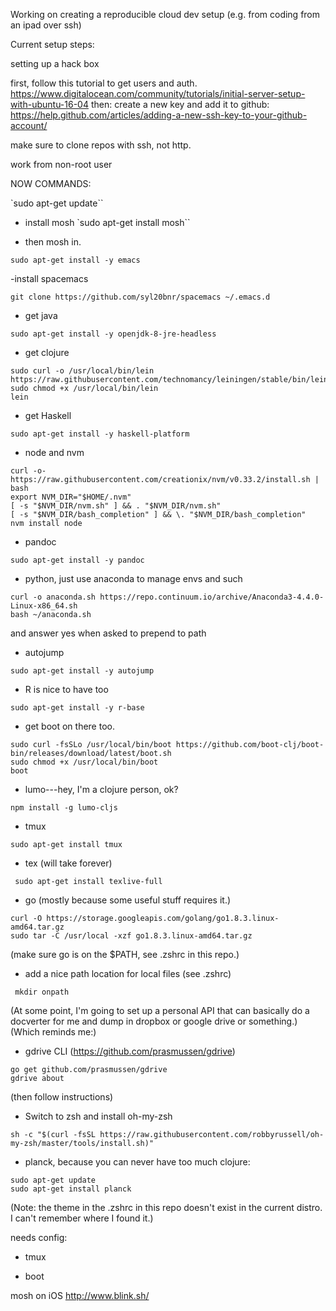 Working on creating a reproducible cloud dev setup (e.g. from coding from an ipad over ssh)

Current setup steps:


setting up a hack box

first, follow this tutorial to get users and auth. https://www.digitalocean.com/community/tutorials/initial-server-setup-with-ubuntu-16-04
then: create a new key and add it to github: https://help.github.com/articles/adding-a-new-ssh-key-to-your-github-account/ 

make sure to clone repos with ssh, not http. 

work from non-root user

NOW COMMANDS:

`sudo apt-get update``

- install mosh 
`sudo apt-get install mosh``

- then mosh in.

`sudo apt-get install -y emacs`

-install spacemacs 

`git clone https://github.com/syl20bnr/spacemacs ~/.emacs.d` 

- get java 

`sudo apt-get install -y openjdk-8-jre-headless`

- get clojure 

```
sudo curl -o /usr/local/bin/lein https://raw.githubusercontent.com/technomancy/leiningen/stable/bin/lein 
sudo chmod +x /usr/local/bin/lein 
lein
```

- get Haskell 

`sudo apt-get install -y haskell-platform`

- node and nvm

```
curl -o- https://raw.githubusercontent.com/creationix/nvm/v0.33.2/install.sh | bash
export NVM_DIR="$HOME/.nvm"
[ -s "$NVM_DIR/nvm.sh" ] && . "$NVM_DIR/nvm.sh"
[ -s "$NVM_DIR/bash_completion" ] && \. "$NVM_DIR/bash_completion"
nvm install node
```

- pandoc

`sudo apt-get install -y pandoc`

- python, just use anaconda to manage envs and such

```
curl -o anaconda.sh https://repo.continuum.io/archive/Anaconda3-4.4.0-Linux-x86_64.sh
bash ~/anaconda.sh 
```

and answer yes when asked to prepend to path


- autojump

`sudo apt-get install -y autojump`

- R is nice to have too

`sudo apt-get install -y r-base`

- get boot on there too. 

```
sudo curl -fsSLo /usr/local/bin/boot https://github.com/boot-clj/boot-bin/releases/download/latest/boot.sh
sudo chmod +x /usr/local/bin/boot
boot
```

- lumo---hey, I'm a clojure person, ok?

`npm install -g lumo-cljs`

- tmux

`sudo apt-get install tmux`

- tex (will take forever)

` sudo apt-get install texlive-full`

- go (mostly because some useful stuff requires it.)

```
curl -O https://storage.googleapis.com/golang/go1.8.3.linux-amd64.tar.gz 
sudo tar -C /usr/local -xzf go1.8.3.linux-amd64.tar.gz
```

(make sure go is on the $PATH, see .zshrc in this repo.)

- add a nice path location for local files (see .zshrc)

` mkdir onpath`

(At some point, I'm going to set up a personal API that can basically do a docverter for me and dump in dropbox or google drive or something.) (Which reminds me:) 

- gdrive CLI (https://github.com/prasmussen/gdrive)

```
go get github.com/prasmussen/gdrive
gdrive about
```

(then follow instructions)

- Switch to zsh and install oh-my-zsh
```sudo chsh -s /bin/zsh
sh -c "$(curl -fsSL https://raw.githubusercontent.com/robbyrussell/oh-my-zsh/master/tools/install.sh)"
```

- planck, because you can never have too much clojure:

```sudo add-apt-repository ppa:mfikes/planck
sudo apt-get update
sudo apt-get install planck
```

(Note: the theme in the .zshrc in this repo doesn't exist in the current distro. I can't remember where I found it.)

needs config: 

- tmux

- boot


mosh on iOS http://www.blink.sh/ 
